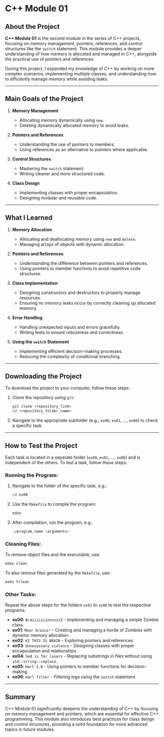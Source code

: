 # C++ Module 01

## About the Project

**C++ Module 01** is the second module in the series of C++ projects, focusing on memory management, pointers, references, and control structures like the `switch` statement. This module provides a deeper understanding of how memory is allocated and managed in C++, alongside the practical use of pointers and references.

During this project, I expanded my knowledge of C++ by working on more complex scenarios, implementing multiple classes, and understanding how to efficiently manage memory while avoiding leaks.

---

## Main Goals of the Project

1. **Memory Management**
   - Allocating memory dynamically using `new`.
   - Deleting dynamically allocated memory to avoid leaks.

2. **Pointers and References**
   - Understanding the use of pointers to members.
   - Using references as an alternative to pointers where applicable.

3. **Control Structures**
   - Mastering the `switch` statement.
   - Writing cleaner and more structured code.

4. **Class Design**
   - Implementing classes with proper encapsulation.
   - Designing modular and reusable code.

---

## What I Learned

1. **Memory Allocation**
   - Allocating and deallocating memory using `new` and `delete`.
   - Managing arrays of objects with dynamic allocation.

2. **Pointers and References**
   - Understanding the difference between pointers and references.
   - Using pointers to member functions to avoid repetitive code structures.

3. **Class Implementation**
   - Designing constructors and destructors to properly manage resources.
   - Ensuring no memory leaks occur by correctly cleaning up allocated memory.

4. **Error Handling**
   - Handling unexpected inputs and errors gracefully.
   - Writing tests to ensure robustness and correctness.

5. **Using the `switch` Statement**
   - Implementing efficient decision-making processes.
   - Reducing the complexity of conditional branching.

---

## Downloading the Project

To download the project to your computer, follow these steps:

1. Clone the repository using `git`:
   ```bash
   git clone <repository_link>
   cd <repository_folder_name>
   ```

2. Navigate to the appropriate subfolder (e.g., `ex00`, `ex01`, ..., `ex06`) to check a specific task.

---

## How to Test the Project

Each task is located in a separate folder (`ex00`, `ex01`, ..., `ex06`) and is independent of the others. To test a task, follow these steps:

### Running the Program:
1. Navigate to the folder of the specific task, e.g.:
   ```bash
   cd ex00
   ```

2. Use the `Makefile` to compile the program:
   ```bash
   make
   ```

3. After compilation, run the program, e.g.:
   ```bash
   ./program_name <arguments>
   ```

### Cleaning Files:
To remove object files and the executable, use:
```bash
make clean
```

To also remove files generated by the `Makefile`, use:
```bash
make fclean
```

### Other Tasks:
Repeat the above steps for the folders `ex01` to `ex06` to test the respective programs:
- **ex00**: `BraiiiiiiinnnzzzZ` - Implementing and managing a simple Zombie class.
- **ex01**: `Moar brainz!` - Creating and managing a horde of Zombies with dynamic memory allocation.
- **ex02**: `HI THIS IS BRAIN` - Exploring pointers and references.
- **ex03**: `Unnecessary violence` - Designing classes with proper encapsulation and relationships.
- **ex04**: `Sed is for losers` - Replacing substrings in files without using `std::string::replace`.
- **ex05**: `Harl 2.0` - Using pointers to member functions for decision-making.
- **ex06**: `Harl filter` - Filtering logs using the `switch` statement.

---

## Summary

C++ Module 01 significantly deepens the understanding of C++ by focusing on memory management and pointers, which are essential for effective C++ programming. This module also introduces best practices for class design and control structures, providing a solid foundation for more advanced topics in future modules.
